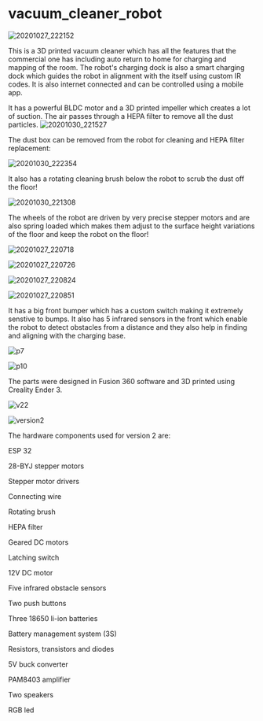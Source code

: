 # vacuum_cleaner_robot

![20201027_222152](https://user-images.githubusercontent.com/97425422/177093066-a7bcce14-1cc6-42c9-81d5-1d51cd86204e.jpg)

This is a 3D printed vacuum cleaner which has all the features that the commercial one has including auto return to home for charging and mapping of the room. The robot's charging dock is also a smart charging dock which guides the robot in alignment with the itself using custom IR codes. It is also internet connected and can be controlled using a mobile app.

It has a powerful BLDC motor and a 3D printed impeller which creates a lot of suction. The air passes through a HEPA filter to remove all the dust particles.
![20201030_221527](https://user-images.githubusercontent.com/97425422/177093633-e26cd1f0-eaa9-4222-bb79-aa025270d79a.jpg)

The dust box can be removed from the robot for cleaning and HEPA filter replacement:

![20201030_222354](https://user-images.githubusercontent.com/97425422/177094457-b6387304-d7f8-4b9f-a43a-2870d7cc9906.jpg)


It also has a rotating cleaning brush below the robot to scrub the dust off the floor!

![20201030_221308](https://user-images.githubusercontent.com/97425422/177093610-c3d2bada-a3cf-4112-bfd4-5ddefc781b57.jpg)

The wheels of the robot are driven by very precise stepper motors and are also spring loaded which makes them adjust to the surface height variations of the floor and keep the robot on the floor!

![20201027_220718](https://user-images.githubusercontent.com/97425422/177095096-06a7a8d0-dc7c-4974-9d98-135319ed0564.jpg)

![20201027_220726](https://user-images.githubusercontent.com/97425422/177095085-66bce9f0-d0be-437a-8bbf-c25af81b5cbe.jpg)

![20201027_220824](https://user-images.githubusercontent.com/97425422/177095051-ec2ca528-e21c-4df8-99ac-6782c3458112.jpg)

![20201027_220851](https://user-images.githubusercontent.com/97425422/177095061-808b142f-60aa-4bf3-adb4-5b024f64e4e3.jpg)


It has a big front bumper which has a custom switch making it extremely senstive to bumps. It also has 5 infrared sensors in the front which enable the robot to detect obstacles from a distance and they also help in finding and aligning with the charging base.

![p7](https://user-images.githubusercontent.com/97425422/177093946-13247630-fd46-48d2-b66b-aae597bda415.PNG)

![p10](https://user-images.githubusercontent.com/97425422/177093954-06476d66-9f3a-4ec6-bed6-9eb3b2101fb4.PNG)

The parts were designed in Fusion 360 software and 3D printed using Creality Ender 3.

![v22](https://user-images.githubusercontent.com/97425422/177094245-bdc5d39e-a322-4421-bb8f-d679c74167cd.PNG)

![version2](https://user-images.githubusercontent.com/97425422/177094253-efb0e7ca-d304-44b6-9749-d2c392a4ccf2.PNG)


The hardware components used for version 2 are:

ESP 32

28-BYJ stepper motors

Stepper motor drivers

Connecting wire

Rotating brush

HEPA filter

Geared DC motors

Latching switch

12V DC motor

Five infrared obstacle sensors

Two push buttons

Three 18650 li-ion batteries

Battery management system (3S)

Resistors, transistors and diodes

5V buck converter

PAM8403 amplifier

Two speakers

RGB led


